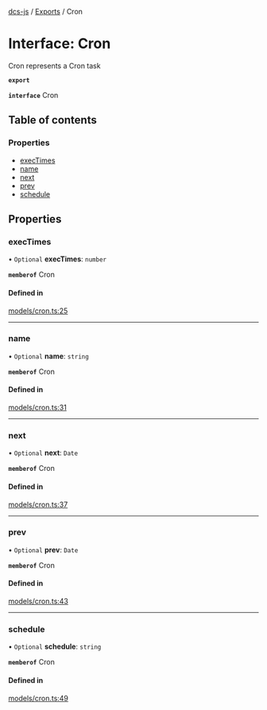 [dcs-js](../README.md) / [Exports](../modules.md) / Cron

# Interface: Cron

Cron represents a Cron task

**`export`**

**`interface`** Cron

## Table of contents

### Properties

- [execTimes](Cron.md#exectimes)
- [name](Cron.md#name)
- [next](Cron.md#next)
- [prev](Cron.md#prev)
- [schedule](Cron.md#schedule)

## Properties

### <a id="exectimes" name="exectimes"></a> execTimes

• `Optional` **execTimes**: `number`

**`memberof`** Cron

#### Defined in

[models/cron.ts:25](https://github.com/unfoldingWord/dcs-js/blob/c677a54/models/cron.ts#L25)

___

### <a id="name" name="name"></a> name

• `Optional` **name**: `string`

**`memberof`** Cron

#### Defined in

[models/cron.ts:31](https://github.com/unfoldingWord/dcs-js/blob/c677a54/models/cron.ts#L31)

___

### <a id="next" name="next"></a> next

• `Optional` **next**: `Date`

**`memberof`** Cron

#### Defined in

[models/cron.ts:37](https://github.com/unfoldingWord/dcs-js/blob/c677a54/models/cron.ts#L37)

___

### <a id="prev" name="prev"></a> prev

• `Optional` **prev**: `Date`

**`memberof`** Cron

#### Defined in

[models/cron.ts:43](https://github.com/unfoldingWord/dcs-js/blob/c677a54/models/cron.ts#L43)

___

### <a id="schedule" name="schedule"></a> schedule

• `Optional` **schedule**: `string`

**`memberof`** Cron

#### Defined in

[models/cron.ts:49](https://github.com/unfoldingWord/dcs-js/blob/c677a54/models/cron.ts#L49)
